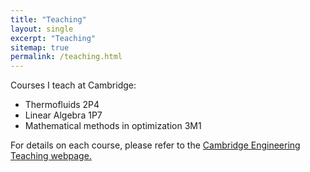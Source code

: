 ```yaml
---
title: "Teaching"
layout: single
excerpt: "Teaching"
sitemap: true
permalink: /teaching.html
---
```


Courses I teach at Cambridge:
- Thermofluids 2P4
- Linear Algebra 1P7
- Mathematical methods in optimization 3M1

For details on each course, please refer to the [Cambridge Engineering Teaching webpage.](http://teaching.eng.cam.ac.uk)